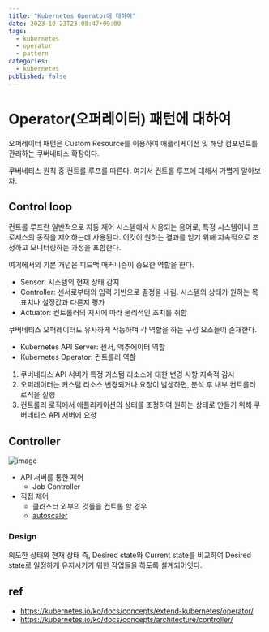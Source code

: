 ```yaml
---
title: "Kubernetes Operator에 대하여"
date: 2023-10-23T23:08:47+09:00
tags:
  - kubernetes
  - operator
  - pattern
categories:
  - kubernetes
published: false
---
```


# Operator(오퍼레이터) 패턴에 대하여

오퍼레이터 패턴은 Custom Resource를 이용하여 애플리케이션 및 해당 컴포넌트를 관리하는 쿠버네티스 확장이다. 

쿠버네티스 원칙 중 컨트롤 루프를 따른다. 여기서 컨트롤 루프에 대해서 가볍게 알아보자.

## Control loop

컨트롤 루프란 일반적으로 자동 제어 시스템에서 사용되는 용어로, 특정 시스템이나 프로세스의 동작을 제어하는데 사용된다. 이것이 원하는 결과를 얻기 위해 지속적으로 조정하고 모니터링하는 과정을 포함한다.  

여기에서의 기본 개념은 피드백 매커니즘이 중요한 역할을 한다.

- Sensor: 시스템의 현재 상태 감지
- Controller: 센서로부터의 입력 기반으로 결정을 내림. 시스템의 상태가 원하는 목표치나 설정값과 다른지 평가
- Actuator: 컨트롤러의 지시에 따라 물리적인 조치를 취함

쿠버네티스 오퍼레이터도 유사하게 작동하며 각 역할을 하는 구성 요소들이 존재한다.

- Kubernetes API Server: 센서, 액추에이터 역할
- Kubernetes Operator: 컨트롤러 역할

1. 쿠버네티스 API 서버가 특정 커스텀 리소스에 대한 변경 사항 지속적 감시
2. 오퍼레이터는 커스텀 리소스 변경되거나 요청이 발생하면, 분석 후 내부 컨트롤러 로직을 실행
3. 컨트롤러 로직에서 애플리케이션의 상태를 조정하여 원하는 상태로 만들기 위해 쿠버네티스 API 서버에 요청

## Controller

![image](https://github.com/lee20h/blog/assets/59367782/cc8aac0b-d80d-42db-9c4c-ffe706e0b24e)

- API 서버를 통한 제어
  - Job Controller
- 직접 제어
  - 클러스터 외부의 것들을 컨트롤 할 경우
  - [autoscaler](https://github.com/kubernetes/autoscaler/)

### Design

의도한 상태와 현재 상태 즉, Desired state와 Current state를 비교하여 Desired state로 일정하게 유지시키기 위한 작업들을 하도록 설계되어잇다.

## ref

- https://kubernetes.io/ko/docs/concepts/extend-kubernetes/operator/
- https://kubernetes.io/ko/docs/concepts/architecture/controller/
